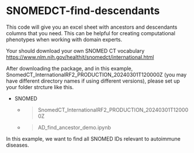 # SNOMEDCT-find-descendants
This code will give you an excel sheet with ancestors and descendants columns that you need. This can be helpful for creating computational phenotypes when working with domain experts.

Your should download your own SNOMED CT vocabulary
https://www.nlm.nih.gov/healthit/snomedct/international.html

After downloading the package, and in this example, SnomedCT_InternationalRF2_PRODUCTION_20240301T120000Z (you may have different directory names if using different versions), please set up your folder strcture like this.

- SNOMED 
	- > SnomedCT_InternationalRF2_PRODUCTION_20240301T120000Z
 	- > AD_find_ancestor_demo.ipynb

In this example, we want to find all SNOMED IDs relevant to autoimmune diseases.
